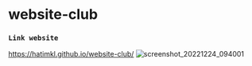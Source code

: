 # website-club
### `Link website`
https://hatimkl.github.io/website-club/
![screenshot_20221224_094001](https://user-images.githubusercontent.com/109276464/209428109-2fe9cd3e-9d95-49b1-8b13-d69d29b58190.png)
